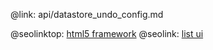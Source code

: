 @link: api/datastore_undo_config.md

@seolinktop: [html5 framework](https://webix.com)
@seolink: [list ui](https://webix.com/widget/list/)
